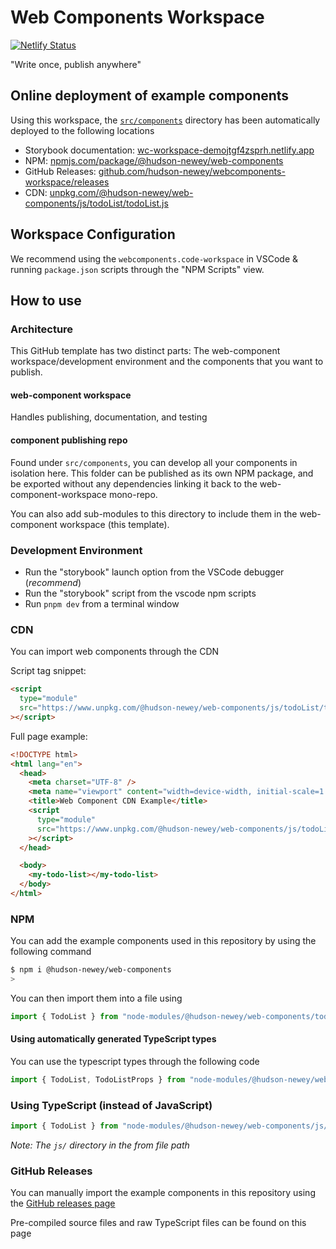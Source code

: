 # Web Components Workspace

[![Netlify Status](https://api.netlify.com/api/v1/badges/4cc663fa-d0c0-486b-b108-559ba35fb3ff/deploy-status)](https://app.netlify.com/sites/wc-workspace-demojtgf4zsprh/deploys)

"Write once, publish anywhere"

## Online deployment of example components

Using this workspace, the [`src/components`](/src/components/) directory has been automatically deployed to the following locations

- Storybook documentation: [wc-workspace-demojtgf4zsprh.netlify.app](https://wc-workspace-demojtgf4zsprh.netlify.app)
- NPM: [npmjs.com/package/@hudson-newey/web-components](https://www.npmjs.com/package/@hudson-newey/web-components)
- GitHub Releases: [github.com/hudson-newey/webcomponents-workspace/releases](https://github.com/hudson-newey/webcomponents-workspace/releases)
- CDN: [unpkg.com/@hudson-newey/web-components/js/todoList/todoList.js](https://www.unpkg.com/@hudson-newey/web-components/js/todoList/todoList.js?module)

## Workspace Configuration

We recommend using the `webcomponents.code-workspace` in VSCode & running `package.json` scripts through the "NPM Scripts" view.

## How to use

### Architecture

This GitHub template has two distinct parts: The web-component workspace/development environment
and the components that you want to publish.

#### web-component workspace

Handles publishing, documentation, and testing

#### component publishing repo

Found under `src/components`, you can develop all your components in isolation here.
This folder can be published as its own NPM package, and be exported without any dependencies linking it back to the
web-component-workspace mono-repo.

You can also add sub-modules to this directory to include them in the web-component workspace (this template).

### Development Environment

- Run the "storybook" launch option from the VSCode debugger (_recommend_)
- Run the "storybook" script from the vscode npm scripts
- Run `pnpm dev` from a terminal window

### CDN

You can import web components through the CDN

Script tag snippet:

```html
<script
  type="module"
  src="https://www.unpkg.com/@hudson-newey/web-components/js/todoList/todoList.js?module"
></script>
```

Full page example:

```html
<!DOCTYPE html>
<html lang="en">
  <head>
    <meta charset="UTF-8" />
    <meta name="viewport" content="width=device-width, initial-scale=1.0" />
    <title>Web Component CDN Example</title>
    <script
      type="module"
      src="https://www.unpkg.com/@hudson-newey/web-components/js/todoList/todoList.js?module"
    ></script>
  </head>

  <body>
    <my-todo-list></my-todo-list>
  </body>
</html>
```

### NPM

You can add the example components used in this repository by using the following command

```sh
$ npm i @hudson-newey/web-components
>
```

You can then import them into a file using

```js
import { TodoList } from "node-modules/@hudson-newey/web-components/todoList";
```

#### Using automatically generated TypeScript types

You can use the typescript types through the following code

```ts
import { TodoList, TodoListProps } from "node-modules/@hudson-newey/webcomponents/@types/todoList";
```

### Using TypeScript (instead of JavaScript)

```js
import { TodoList } from "node-modules/@hudson-newey/web-components/js/todoList";
```

_Note: The `js/` directory in the from file path_

### GitHub Releases

You can manually import the example components in this repository using the [GitHub releases page](https://github.com/hudson-newey/webcomponents-workspace/releases)

Pre-compiled source files and raw TypeScript files can be found on this page
